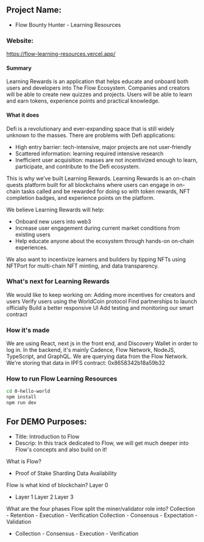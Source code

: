 ## Project Name:

- Flow Bounty Hunter - Learning Resources

### Website:

https://flow-learning-resources.vercel.app/

#### Summary

Learning Rewards is an application that helps educate and onboard both users and developers into The Flow Ecosystem. Companies and creators will be able to create new quizzes and projects. Users will be able to learn and earn tokens, experience points and practical knowledge.

#### What it does

Defi is a revolutionary and ever-expanding space that is still widely unknown to the masses. There are problems with Defi applications:

- High entry barrier: tech-intensive, major projects are not user-friendly
- Scattered information: learning required intensive research
- Inefficient user acquisition: masses are not incentivized enough to learn, participate, and contribute to the Defi ecosystem.

This is why we’ve built Learning Rewards. Learning Rewards is an on-chain quests platform built for all blockchains where users can engage in on-chain tasks called and be rewarded for doing so with token rewards, NFT completion badges, and experience points on the platform.

We believe Learning Rewards will help:

- Onboard new users into web3
- Increase user engagement during current market conditions from existing users
- Help educate anyone about the ecosystem through hands-on on-chain experiences.

We also want to incentivize learners and builders by tipping NFTs using NFTPort for multi-chain NFT minting, and data transparency.

### What's next for Learning Rewards

We would like to keep working on:
Adding more incentives for creators and users
Verify users using the WorldCoin protocol
Find partnerships to launch officially
Build a better responsive UI
Add testing and monitoring our smart contract

### How it's made

We are using React, next js in the front end, and Discovery Wallet in order to log in.
In the backend, it's mainly Cadence, Flow Network, NodeJS, TypeScript, and GraphQL. We are querying data from the Flow Network. We're storing that data in IPFS
contract: 0x8658342b18a59b32

### How to run Flow Learning Resources

```sh
cd 0-hello-world
npm install
npm run dev
```

## For DEMO Purposes:

- Title: Introduction to Flow
- Descrip: In this track dedicated to Flow, we will get much deeper into Flow's concepts and also build on it!

What is Flow?

- Proof of Stake
  Sharding
  Data Availability

Flow is what kind of blockchain?
Layer 0

- Layer 1
  Layer 2
  Layer 3

What are the four phases Flow split the miner/validator role into?
Collection - Retention - Execution - Verification
Collection - Consensus - Expectation - Validation

- Collection - Consensus - Execution - Verification
